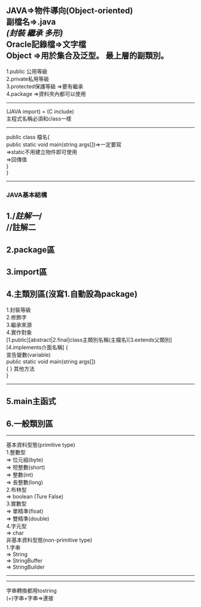JAVA=>物件導向(Object-oriented)    
副檔名=>.java  
***(封裝 繼承 多形)***  
Oracle記錄檔=>文字檔  
Object =>用於集合及泛型。 最上層的副類別。  
------------
1.public 公用等級    
2.private私用等級  
3.protected保護等級  =>要有繼承  
4.package =>資料夾內都可以使用

------------
(JAVA import) = (C include)  
主程式名稱必須和class一樣

------------

publlc class 檔名{   
public static void main(string args[])=>一定要寫    
 =>static不用建立物件即可使用    
 =>回傳值    
   }  
}  

------------
### JAVA基本結構
1./*註解一*/  
  //註解二  
------------
2.package區 
------------
3.import區  
------------
4.主類別區(沒寫1.自動設為package)
------------
   1.封裝等級    
   2.修飾字  
   3.繼承來源  
   4.實作對象  
[1.public][abstract|2.final]class主類別名稱(主檔名)[3.extends父類別][4.implements介面名稱]
{  
宣告變數(variable)  
public static void main(string args[])  
{
}
其他方法  
}

------------
5.main主函式  
------------

6.一般類別區  
------------
--------------------
基本資料型態(primitive type)     
1.整數型  
      => 位元組(byte)   
      => 短整數(short)    
      => 整數(int)   
      => 長整數(long)    
2.布林型  
      => boolean (Ture False)  
3.實數型  
      => 單精準(float)  
      => 雙精準(double)  
4.字元型  
      => char  
非基本資料型態(non-primitive type)      
 1.字串  
      => String  
      => StringBuffer  
      => StringBuilder 
      
------------
------------
字串轉換都用tostring  
(+)字串+字串=>連接  
